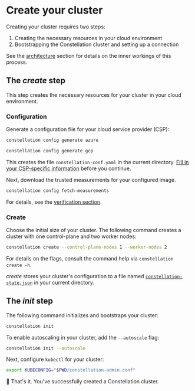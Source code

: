 # Create your cluster

Creating your cluster requires two steps:

1. Creating the necessary resources in your cloud environment
2. Bootstrapping the Constellation cluster and setting up a connection

See the [architecture](../architecture/orchestration.md) section for details on the inner workings of this process.

## The *create* step

This step creates the necessary resources for your cluster in your cloud environment.

### Configuration

Generate a configuration file for your cloud service provider (CSP):

<Tabs groupId="csp">
<TabItem value="azure" label="Azure">

```bash
constellation config generate azure
```

</TabItem>
<TabItem value="gcp" label="GCP">

```bash
constellation config generate gcp
```

</TabItem>
</Tabs>

This creates the file `constellation-conf.yaml` in the current directory. [Fill in your CSP-specific information](../getting-started/first-steps.md#create-a-cluster) before you continue.

Next, download the trusted measurements for your configured image.

```bash
constellation config fetch-measurements
```

For details, see the [verification section](../workflows/verify-cluster.md).

### Create

Choose the initial size of your cluster.
The following command creates a cluster with one control-plane and two worker nodes:

```bash
constellation create --control-plane-nodes 1 --worker-nodes 2
```

For details on the flags, consult the command help via `constellation create -h`.

*create* stores your cluster's configuration to a file named [`constellation-state.json`](../architecture/orchestration.md#cluster-creation-process) in your current directory.

## The *init* step

The following command initializes and bootstraps your cluster:

```bash
constellation init
```

To enable autoscaling in your cluster, add the `--autoscale` flag:

```bash
constellation init --autoscale
```

Next, configure `kubectl` for your cluster:

```bash
export KUBECONFIG="$PWD/constellation-admin.conf"
```

🏁 That's it. You've successfully created a Constellation cluster.
